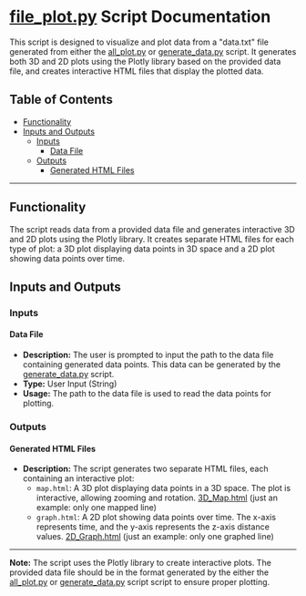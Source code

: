 # [file_plot.py](https://github.com/TotoB12/TRIC/blob/main/file_plot/file_plot.py) Script Documentation

This script is designed to visualize and plot data from a "data.txt" file generated from either the [all_plot.py](https://github.com/TotoB12/TRIC/blob/main/docs/all_plot.md) or [generate_data.py](https://github.com/TotoB12/TRIC/blob/main/docs/generate_data.md) script. It generates both 3D and 2D plots using the Plotly library based on the provided data file, and creates interactive HTML files that display the plotted data.

## Table of Contents

- [Functionality](#functionality)
- [Inputs and Outputs](#inputs-and-outputs)
  - [Inputs](#inputs)
    - [Data File](#data-file)
  - [Outputs](#outputs)
    - [Generated HTML Files](#generated-html-files)

---

## Functionality

The script reads data from a provided data file and generates interactive 3D and 2D plots using the Plotly library. It creates separate HTML files for each type of plot: a 3D plot displaying data points in 3D space and a 2D plot showing data points over time.

## Inputs and Outputs

### Inputs

#### Data File

- **Description:** The user is prompted to input the path to the data file containing generated data points. This data can be generated by the [generate_data.py](https://github.com/TotoB12/TRIC/blob/main/docs/generate_data.md) script.
- **Type:** User Input (String)
- **Usage:** The path to the data file is used to read the data points for plotting.

### Outputs

#### Generated HTML Files

- **Description:** The script generates two separate HTML files, each containing an interactive plot:
  - `map.html`: A 3D plot displaying data points in a 3D space. The plot is interactive, allowing zooming and rotation. [3D_Map.html](https://github.com/TotoB12/TRIC/edit/main/map_examples/map7.html) (just an example: only one mapped line)
  - `graph.html`: A 2D plot showing data points over time. The x-axis represents time, and the y-axis represents the z-axis distance values. [2D_Graph.html](https://github.com/TotoB12/TRIC/edit/main/graph_examples/graph.html) (just an example: only one graphed line)

---

**Note:** The script uses the Plotly library to create interactive plots. The provided data file should be in the format generated by the either the [all_plot.py](https://github.com/TotoB12/TRIC/blob/main/docs/all_plot.md) or [generate_data.py](https://github.com/TotoB12/TRIC/blob/main/docs/generate_data.md) script script to ensure proper plotting.
